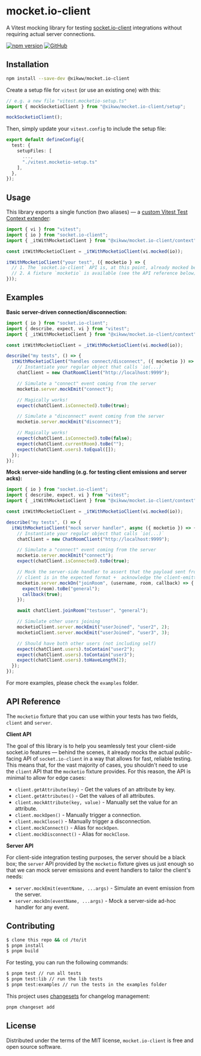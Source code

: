 # mocket.io-client

A Vitest mocking library for testing [socket.io-client](https://socket.io/) integrations without requiring actual server connections.

[![npm version](https://badge.fury.io/js/@xikww%2Fmocket.io-client.svg)](https://badge.fury.io/js/@xikww%2Fmocket.io-client)
[![GitHub](https://img.shields.io/github/license/ImXico/mocket.io-client)](https://github.com/ImXico/mocket.io-client/blob/main/LICENSE)

## Installation

```bash
npm install --save-dev @xikww/mocket.io-client
```

Create a setup file for `vitest` (or use an existing one) with this:

```typescript
// e.g. a new file "vitest.mocketio-setup.ts"
import { mockSocketioClient } from "@xikww/mocket.io-client/setup";

mockSocketioClient();
```

Then, simply update your `vitest.config` to include the setup file:

```typescript
export default defineConfig({
  test: {
    setupFiles: [
      ...,
      "./vitest.mocketio-setup.ts"
    ],
  },
});
```

## Usage

This library exports a single function (two aliases) — a [custom Vitest Test Context extender](https://vitest.dev/guide/test-context.html#extend-test-context):

```typescript
import { vi } from "vitest";
import { io } from "socket.io-client";
import { _itWithMocketioClient } from "@xikww/mocket.io-client/context";

const itWithMocketioClient = _itWithMocketioClient(vi.mocked(io));

itWithMocketioClient("your test", ({ mocketio } => {
  // 1. The `socket.io-client` API is, at this point, already mocked behind the scenes
  // 2. A fixture `mocketio` is available (see the API reference below)
}));
```

## Examples

**Basic server-driven connection/disconnection:**

```typescript
import { io } from "socket.io-client";
import { describe, expect, vi } from "vitest";
import { _itWithMocketioClient } from "@xikww/mocket.io-client/context";

const itWithMocketioClient = _itWithMocketioClient(vi.mocked(io));

describe("my tests", () => {
  itWithMocketioClient("handles connect/disconnect", ({ mocketio }) => {
    // Instantiate your regular object that calls `io(...)`
    chatClient = new ChatRoomClient("http://localhost:9999");

    // Simulate a "connect" event coming from the server
    mocketio.server.mockEmit("connect");

    // Magically works!
    expect(chatClient.isConnected).toBe(true);

    // Simulate a "disconnect" event coming from the server
    mocketio.server.mockEmit("disconnect");

    // Magically works!
    expect(chatClient.isConnected).toBe(false);
    expect(chatClient.currentRoom).toBe("");
    expect(chatClient.users).toEqual([]);
  });
});
```

**Mock server-side handling (e.g. for testing client emissions and server acks):**

```typescript
import { io } from "socket.io-client";
import { describe, expect, vi } from "vitest";
import { _itWithMocketioClient } from "@xikww/mocket.io-client/context";

const itWithMocketioClient = _itWithMocketioClient(vi.mocked(io));

describe("my tests", () => {
  itWithMocketioClient("mock server handler", async ({ mocketio }) => {
    // Instantiate your regular object that calls `io(...)`
    chatClient = new ChatRoomClient("http://localhost:9999");

    // Simulate a "connect" event coming from the server
    mocketio.server.mockEmit("connect");
    expect(chatClient.isConnected).toBe(true);

    // Mock the server-side handler to assert that the payload sent from the
    // client is in the expected format +  acknowledge the client-emitted event
    mocketio.server.mockOn("joinRoom", (username, room, callback) => {
      expect(room).toBe("general");
      callback(true);
    });

    await chatClient.joinRoom("testuser", "general");

    // Simulate other users joining
    mocketioClient.server.mockEmit("userJoined", "user2", 2);
    mocketioClient.server.mockEmit("userJoined", "user3", 3);

    // Should have both other users (not including self)
    expect(chatClient.users).toContain("user2");
    expect(chatClient.users).toContain("user3");
    expect(chatClient.users).toHaveLength(2);
  });
});
```

For more examples, please check the `examples` folder.

## API Reference

The `mocketio` fixture that you can use within your tests has two fields, `client` and `server`.

**Client API**

The goal of this library is to help you seamlessly test your client-side socket.io features — behind the scenes, it already mocks the actual public-facing API of `socket.io-client` in a way that allows for fast, reliable testing. This means that, for the vast majority of cases, you shouldn't need to use the `client` API that the `mocketio` fixture provides. For this reason, the API is minimal to allow for edge cases:

- `client.getAttribute(key)` - Get the values of an attribute by key.
- `client.getAttributes()` - Get the values of all attributes.
- `client.mockAttribute(key, value)` - Manually set the value for an attribute.
- `client.mockOpen()` - Manually trigger a connection.
- `client.mockClose()` - Manually trigger a disconnection.
- `client.mockConnect()` - Alias for `mockOpen`.
- `client.mockDisconnect()` - Alias for `mockClose`.

**Server API**

For client-side integration testing purposes, the server should be a black box; the `server` API provided by the `mocketio` fixture gives us just enough so that we can mock server emissions and event handlers to tailor the client's needs:

- `server.mockEmit(eventName, ...args)` - Simulate an event emission from the server.
- `server.mockOn(eventName, ...args)` - Mock a server-side ad-hoc handler for any event.

## Contributing

```bash
$ clone this repo && cd /to/it
$ pnpm install
$ pnpm build
```

For testing, you can run the following commands:

```bash
$ pnpm test // run all tests
$ pnpm test:lib // run the lib tests
$ pnpm test:examples // run the tests in the examples folder
```

This project uses [changesets](https://github.com/changesets/changesets) for changelog management:

```bash
pnpm changeset add
```

## License

Distributed under the terms of the MIT license, `mocket.io-client` is free and open source software.
